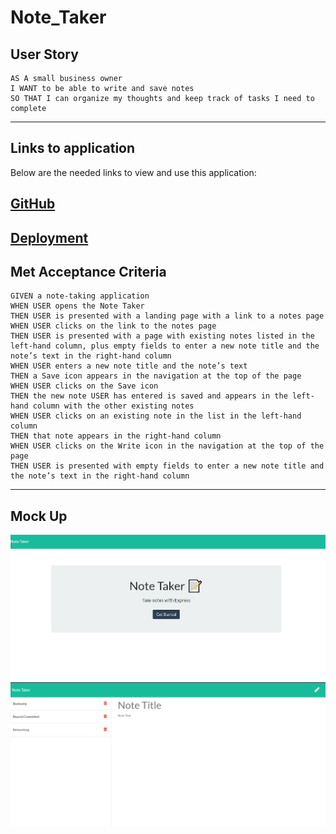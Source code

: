 # Note_Taker
## User Story
```
AS A small business owner
I WANT to be able to write and save notes
SO THAT I can organize my thoughts and keep track of tasks I need to complete
```
---
## Links to application
Below are the needed links to view and use this application:<br>
## [GitHub](https://github.com/beyondcommitted/Note_Taker) <br>
## [Deployment](https://take2notes.herokuapp.com/)

## Met Acceptance Criteria
```
GIVEN a note-taking application
WHEN USER opens the Note Taker
THEN USER is presented with a landing page with a link to a notes page
WHEN USER clicks on the link to the notes page
THEN USER is presented with a page with existing notes listed in the left-hand column, plus empty fields to enter a new note title and the note’s text in the right-hand column
WHEN USER enters a new note title and the note’s text
THEN a Save icon appears in the navigation at the top of the page
WHEN USER clicks on the Save icon
THEN the new note USER has entered is saved and appears in the left-hand column with the other existing notes
WHEN USER clicks on an existing note in the list in the left-hand column
THEN that note appears in the right-hand column
WHEN USER clicks on the Write icon in the navigation at the top of the page
THEN USER is presented with empty fields to enter a new note title and the note’s text in the right-hand column
```
---
## Mock Up

![Note Taker Landing Page](https://github.com/beyondcommitted/Note_Taker/blob/main/public/assets/images/Landing.png?raw=true)
![Note Taker Notes Page](https://github.com/beyondcommitted/Note_Taker/blob/main/public/assets/images/Notes.png?raw=true)